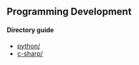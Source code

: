 ## Programming Development

#### Directory guide
- [python/](python/PYTHON.md)
- [c-sharp/](c-sharp/C-SHARP.md)